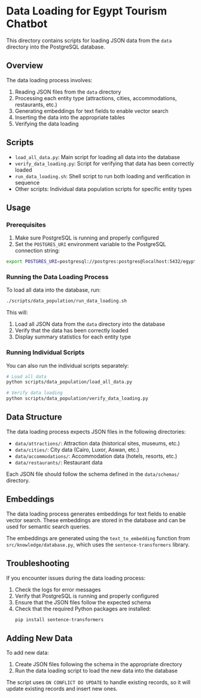 # Data Loading for Egypt Tourism Chatbot

This directory contains scripts for loading JSON data from the `data` directory into the PostgreSQL database.

## Overview

The data loading process involves:

1. Reading JSON files from the `data` directory
2. Processing each entity type (attractions, cities, accommodations, restaurants, etc.)
3. Generating embeddings for text fields to enable vector search
4. Inserting the data into the appropriate tables
5. Verifying the data loading

## Scripts

- `load_all_data.py`: Main script for loading all data into the database
- `verify_data_loading.py`: Script for verifying that data has been correctly loaded
- `run_data_loading.sh`: Shell script to run both loading and verification in sequence
- Other scripts: Individual data population scripts for specific entity types

## Usage

### Prerequisites

1. Make sure PostgreSQL is running and properly configured
2. Set the `POSTGRES_URI` environment variable to the PostgreSQL connection string:

```bash
export POSTGRES_URI=postgresql://postgres:postgres@localhost:5432/egypt_chatbot
```

### Running the Data Loading Process

To load all data into the database, run:

```bash
./scripts/data_population/run_data_loading.sh
```

This will:
1. Load all JSON data from the `data` directory into the database
2. Verify that the data has been correctly loaded
3. Display summary statistics for each entity type

### Running Individual Scripts

You can also run the individual scripts separately:

```bash
# Load all data
python scripts/data_population/load_all_data.py

# Verify data loading
python scripts/data_population/verify_data_loading.py
```

## Data Structure

The data loading process expects JSON files in the following directories:

- `data/attractions/`: Attraction data (historical sites, museums, etc.)
- `data/cities/`: City data (Cairo, Luxor, Aswan, etc.)
- `data/accommodations/`: Accommodation data (hotels, resorts, etc.)
- `data/restaurants/`: Restaurant data

Each JSON file should follow the schema defined in the `data/schemas/` directory.

## Embeddings

The data loading process generates embeddings for text fields to enable vector search. These embeddings are stored in the database and can be used for semantic search queries.

The embeddings are generated using the `text_to_embedding` function from `src/knowledge/database.py`, which uses the `sentence-transformers` library.

## Troubleshooting

If you encounter issues during the data loading process:

1. Check the logs for error messages
2. Verify that PostgreSQL is running and properly configured
3. Ensure that the JSON files follow the expected schema
4. Check that the required Python packages are installed:
   ```bash
   pip install sentence-transformers
   ```

## Adding New Data

To add new data:

1. Create JSON files following the schema in the appropriate directory
2. Run the data loading script to load the new data into the database

The script uses `ON CONFLICT DO UPDATE` to handle existing records, so it will update existing records and insert new ones.
